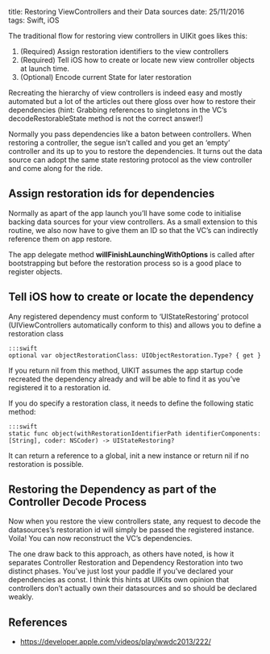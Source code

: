 title: Restoring ViewControllers and their Data sources
date: 25/11/2016
tags: Swift, iOS

The traditional flow for restoring view controllers in UIKit goes likes this:
 
1. (Required) Assign restoration identifiers to the view controllers
2. (Required) Tell iOS how to create or locate new view controller objects at launch time.
3. (Optional) Encode current State for later restoration

Recreating the hierarchy of view controllers is indeed easy and mostly automated but a lot of the articles out there gloss over how to restore their dependencies (hint: Grabbing references to singletons in the VC’s decodeRestorableState method is not the correct answer!)

Normally you pass dependencies like a baton between controllers. When restoring a controller, the segue isn’t called and you get an ‘empty’ controller and its up to you to restore the dependencies. It turns out the data source can adopt the same state restoring protocol as the view controller and come along for the ride.  

## Assign restoration ids for dependencies

Normally as apart of the app launch you’ll have some code to initialise backing data sources for your view controllers. As a small extension to this routine, we also now have to give them an ID so that the VC’s can indirectly reference them on app restore.

The app delegate method __willFinishLaunchingWithOptions__ is called after bootstrapping but before the restoration process so is a good place to register objects. 

<script src="https://gist.github.com/ash30/39d74d475fa54541515a5298237b8fc2.js"></script>

## Tell iOS how to create or locate the dependency 

Any registered dependency must conform to ‘UIStateRestoring’ protocol (UIViewControllers automatically conform to this) and allows you to define a restoration class

	:::swift
	optional var objectRestorationClass: UIObjectRestoration.Type? { get }

If you return nil from this method, UIKIT assumes the app startup code recreated the dependency already and will be able to find it as you’ve registered it to a restoration id.

If you do specify a restoration class, it needs to define the following static method:

	:::swift
	static func object(withRestorationIdentifierPath identifierComponents: [String], coder: NSCoder) -> UIStateRestoring?

It can return a reference to a global, init a new instance or return nil if no restoration is possible. 

## Restoring the Dependency as part of the Controller Decode Process

Now when you restore the view controllers state, any request to decode the datasources’s restoration id will simply be passed the registered instance. Voila! You can now reconstruct the VC’s dependencies.

<script src="https://gist.github.com/ash30/62733c8e8139b0b1e67c3ab615a59e7c.js"></script>

The one draw back to this approach, as others have noted, is how it separates Controller Restoration and Dependency Restoration into two distinct phases. You’ve just lost your paddle if you’ve declared your dependencies as const. I think this hints at UIKits own opinion that controllers don’t actually own their datasources and so should be declared weakly.

## References 

- <https://developer.apple.com/videos/play/wwdc2013/222/>

